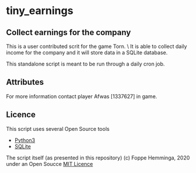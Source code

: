 # tiny_earnings

## Collect earnings for the company
This is a user contributed scrit for the game Torn. \\
It is able to collect daily income for the company and it will store data in a SQLite database.

This standalone script is meant to be run through a daily cron job.

## Attributes
For more information contact player Afwas [1337627] in game.

## Licence
This script uses several Open Source tools
* [Python3](https://www.python.org/about/)
* [SQLite](https://www.sqlite.org/about.html)

The script itself (as presented in this repository)
(c) Foppe Hemminga, 2020 under an Open Soucce [MIT Licence](https://opensource.org/licenses/MIT)

